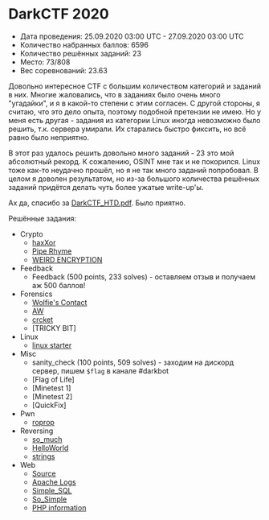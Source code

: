 # DarkCTF 2020

* Дата проведения: 25.09.2020 03:00 UTC - 27.09.2020 03:00 UTC
* Количество набранных баллов: 6596
* Количество решённых заданий: 23
* Место: 73/808
* Вес соревнований: 23.63

Довольно интересное CTF с большим количеством категорий и заданий в них. Многие жаловались, что в
заданиях было очень много "угадайки", и я в какой-то степени с этим согласен. С другой стороны, я считаю,
что это дело опыта, поэтому подобной претензии не имею. Но у меня есть другая - задания из
категории Linux иногда невозможно было решить, т.к. сервера умирали. Их старались быстро фиксить, но всё
равно было неприятно.

В этот раз удалось решить довольно много заданий - 23 это мой абсолютный рекорд. К сожалению, OSINT мне так и не
покорился. Linux тоже как-то неудачно прошёл, но я не так много заданий попробовал. В целом я доволен результатом,
но из-за большого количества решённых заданий придётся делать чуть более ужатые write-up'ы.

Ах да, спасибо за [DarkCTF_HTD.pdf](./DarkCTF_HTD.pdf). Было приятно.

Решённые задания:
* Crypto
  * [haxXor](./Crypto/haxXor)
  * [Pipe Rhyme](./Crypto/Pipe%20Rhyme)
  * [WEIRD ENCRYPTION](./Crypto/WEIRD%20ENCRYPTION)
* Feedback
  * Feedback (500 points, 233 solves) - оставляем отзыв и получаем аж 500 баллов!
* Forensics
  * [Wolfie's Contact](./Forensics/Wolfie's%20Contact)
  * [AW](./Forensics/AW)
  * [crcket](./Forensics/crcket)
  * [TRICKY BIT]
* Linux
  * [linux starter](./Linux/linux%20starter)
* Misc
  * sanity_check (100 points, 509 solves) - заходим на дискорд сервер, пишем `$flag` в канале #darkbot
  * [Flag of Life]
  * [Minetest 1]
  * [Minetest 2]
  * [QuickFix]
* Pwn
  * [roprop](./Pwn/roprop)
* Reversing
  * [so_much](./Reversing/so_much)
  * [HelloWorld](./Reversing/HelloWorld)
  * [strings](./Reversing/strings)
* Web
  * [Source](./Web/Source)
  * [Apache Logs](./Web/Apache%20Logs)
  * [Simple_SQL](./Web/Simple_SQL)
  * [So_Simple](./Web/So_Simple)
  * [PHP information](./Web/PHP%20Information)
